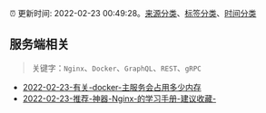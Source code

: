 :alarm_clock: 更新时间: 2022-02-23 00:49:28。[来源分类](../README.md)、[标签分类](../TAGS.md)、[时间分类](../TIMELINE.md)

## 服务端相关


> 关键字：`Nginx`、`Docker`、`GraphQL`、`REST`、`gRPC`



- [2022-02-23-有关-docker-主服务会占用多少内存](https://www.v2ex.com/t/835804) 
- [2022-02-23-推荐-神器-Nginx-的学习手册-建议收藏-](https://toutiao.io/k/6f1qaso) 
